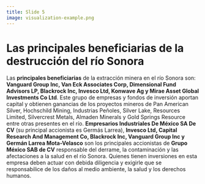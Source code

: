 ```yaml
---
title: Slide 5
image: visualization-example.png
---
```


# Las principales beneficiarias de la destrucción del río Sonora

Las **principales beneficiarias** de la extracción minera en el río Sonora son: **Vanguard Group Inc, Van Eck Associates Corp, Dimensional Fund Advisors LP, Blackrock Inc, Invesco Ltd, Konwave Ag y Mirae Asset Global Investments Co Ltd**. Este grupo de empresas y fondos de inversión aportan capital y obtienen ganancias de los proyectos mineros de Pan American Silver, Hochschild Mining, Industrias Peñoles, Silver Lake, Resources Limited, Silvercrest Metals, Almaden Minerals y Gold Springs Resource entre otras presentes en el río. **Empresarios Industriales De México SA De CV** (su principal accionista es Germás Larrea), **Invesco Ltd, Capital Research And Management Co, Blackrock Inc, Vanguard Group Inc y Germán Larrea Mota-Velasco** son los principales accionistas de **Grupo México SAB de CV** responsable del derrame, la contaminación y las afectaciones a la salud en el río Sonora. Quienes tienen inversiones en esta empresa deben actuar con debida diligencia y exigirle que se responsabilice de los daños al medio ambiente, la salud y los derechos humanos.
